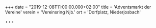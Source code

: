 +++
date = "2019-12-08T11:00:00.000+02:00"
title = 'Adventsmarkt der Vereine'
verein = 'Vereinsring Njb.'
ort = 'Dorfplatz, Niederjosbach'

+++

      